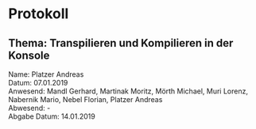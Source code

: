 # Protokoll

## Thema: Transpilieren und Kompilieren in der Konsole 
Name: Platzer Andreas <br>
Datum: 07.01.2019 <br>
Anwesend: Mandl Gerhard, Martinak Moritz, Mörth Michael, Muri Lorenz, Nabernik Mario, Nebel Florian, Platzer Andreas <br>
Abwesend: -<br>
Abgabe Datum: 14.01.2019 <br>
